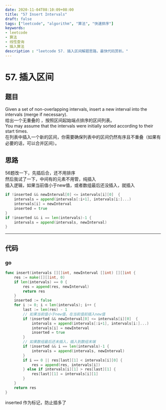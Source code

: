 ```yaml
---
date: 2020-11-04T08:10:09+08:00
title: "57 Insert Intervals"
draft: false
tags: ["leetcode", "algorithm", "算法", "快速排序"]
keywords:
- leetcode
- 算法
- 线性查询
- 插入算法
description : "leetcode 57. 插入区间解题思路，最快代码赏析。"
---
```


# 57. 插入区间

## 题目
Given a set of non-overlapping intervals, insert a new interval into the intervals (merge if necessary).  
给出一个无重叠的 ，按照区间起始端点排序的区间列表。  
You may assume that the intervals were initially sorted according to their start times.  
在列表中插入一个新的区间，你需要确保列表中的区间仍然有序且不重叠（如果有必要的话，可以合并区间）。  

## 思路
56题改一下，先插后合，还不用排序    
然后我试了一下，中间有的元素不用管，纯插入  
插入逻辑，如果当前值小于new值，或者数组最后还没插入，就插入  
```go
if !inserted && newInterval[0] <= intervals[i][0]  {
	intervals = append(intervals[:i+1], intervals[i:]...)
	intervals[i] = newInterval
	inserted = true
}
if !inserted && i == len(intervals)-1 {
	intervals = append(intervals, newInterval)
}
```
---

## 代码
### go
```go
func insert(intervals [][]int, newInterval []int) [][]int {
	res := make([][]int, 0)
	if len(intervals) == 0 {
		res = append(res, newInterval)
		return res
	}
	inserted := false
	for i := 0; i < len(intervals); i++ {
        last := len(res) - 1
        // 如果当前值小于new值，在当前值前插入new值
		if !inserted && newInterval[0] <= intervals[i][0]  {
			intervals = append(intervals[:i+1], intervals[i:]...)
			intervals[i] = newInterval
			inserted = true
        }
        // 如果数组最后还未插入，插入到数组末端
		if !inserted && i == len(intervals)-1 {
			intervals = append(intervals, newInterval)
		}
		if i == 0 || res[last][1] < intervals[i][0] {
			res = append(res, intervals[i])
		} else if intervals[i][1] > res[last][1] {
			res[last][1] = intervals[i][1]
		}
	}
	return res
}
```
inserted 作为标记，防止插多了


